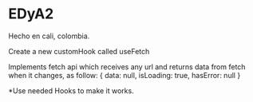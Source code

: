 # EDyA2
Hecho en cali, colombia.

Create a new customHook called useFetch

Implements fetch api which receives any url and returns data from fetch when it changes, as follow: { data: null, isLoading: true, hasError: null }

*Use needed Hooks to make it works.
